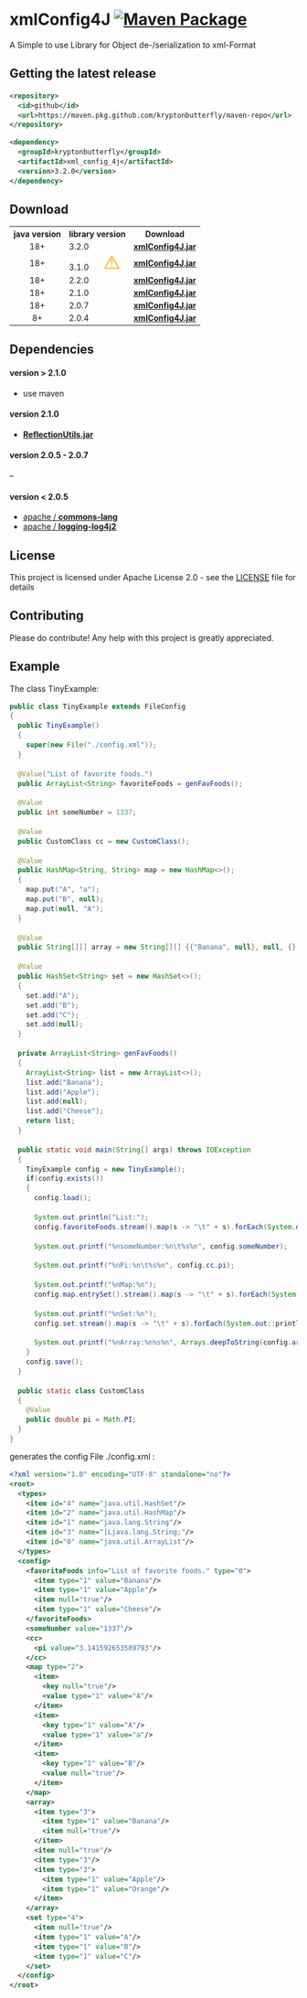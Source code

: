 # xmlConfig4J [![Maven Package](https://github.com/kryptonbutterfly/xmlConfig4J/actions/workflows/maven-publish.yml/badge.svg)](https://github.com/kryptonbutterfly/xmlConfig4J/actions/workflows/maven-publish.yml)

A Simple to use Library for Object de-/serialization to xml-Format

## Getting the latest release

```xml
<repository>
  <id>github</id>
  <url>https://maven.pkg.github.com/kryptonbutterfly/maven-repo</url>
</repository>
```
```xml
<dependency>
  <groupId>kryptonbutterfly</groupId>
  <artifactId>xml_config_4j</artifactId>
  <version>3.2.0</version>
</dependency>
```

## Download

<table>
  <tr>
    <th align="center">java version</th>
    <th>library version</th>
    <th align="center">Download</th>
  </tr>
  <tr>
    <td align="center">18+</td>
    <td>3.2.0</td>
    <td align="center" valign="center"><a href="https://github.com/kryptonbutterfly/xmlConfig4J/releases/download/v3.2.0/xmlConfig4J.jar"><b>xmlConfig4J.jar</b></a></td>
  </tr>
  <tr>
    <td align="center">18+</td>
    <td>3.1.0&nbsp;&nbsp;&nbsp;&nbsp;&nbsp;&nbsp;&nbsp;<img width="28" src="./md/exclamation_mark.svg" title="DEPRECATED: Don't use this version, use v3.2.0 instead!"/></td>
    <td align="center"><a href="https://github.com/kryptonbutterfly/xmlConfig4J/releases/download/v3.1.0/xmlConfig4J.jar"><b>xmlConfig4J.jar</b></a></td>
  </tr>
  <tr>
    <td align="center">18+</td>
    <td>2.2.0</td>
    <td><a href="https://github.com/kryptonbutterfly/xmlConfig4J/releases/download/v2.2.0/xmlConfig4J.jar"><b>xmlConfig4J.jar</b></a></td>
  </tr>
  <tr>
    <td align="center">18+</td>
    <td>2.1.0</td>
    <td><a href="https://github.com/kryptonbutterfly/xmlConfig4J/releases/download/v2.1.0/xmlConfig4J.jar"><b>xmlConfig4J.jar</b></a></td>
  </tr>
  <tr>
    <td align="center">18+</td>
    <td>2.0.7</td>
    <td><a href="https://github.com/kryptonbutterfly/xmlConfig4J/releases/download/v2.0.7/xmlConfig4J.jar"><b>xmlConfig4J.jar</b></a></td>
  </tr>
  <tr>
    <td align="center">8+</td>
    <td>2.0.4</td>
    <td><a href="https://github.com/kryptonbutterfly/xmlConfig4J/releases/download/v2.0.4/xmlConfig4J.jar"><b>xmlConfig4J.jar</b></a></td>
  </tr>
</table>

## Dependencies

#### version > 2.1.0
* use maven

#### version 2.1.0
* [**ReflectionUtils.jar**](https://github.com/kryptonbutterfly/ReflectionUtils/releases/download/v1.0.0/ReflectionUtils.jar)

#### version 2.0.5 - 2.0.7
–

#### version < 2.0.5
* [apache / **commons-lang**](https://commons.apache.org/proper/commons-lang/download_lang.cgi)
* [apache / **logging-log4j2**](https://logging.apache.org/log4j/2.x/download.html)

## License

This project is licensed under Apache License 2.0 - see the [LICENSE](https://github.com/kryptonbutterfly/xmlConfig4J/blob/master/LICENSE) file for details

## Contributing

Please do contribute!
Any help with this project is greatly appreciated.

## Example

The class TinyExample:

```java
public class TinyExample extends FileConfig
{
  public TinyExample()
  {
    super(new File("./config.xml"));
  }
  
  @Value("List of favorite foods.")
  public ArrayList<String> favoriteFoods = genFavFoods();
  
  @Value
  public int someNumber = 1337;
  
  @Value
  public CustomClass cc = new CustomClass();

  @Value
  public HashMap<String, String> map = new HashMap<>();
  {
    map.put("A", "a");
    map.put("B", null);
    map.put(null, "A");
  }
  
  @Value
  public String[][] array = new String[][] {{"Banana", null}, null, {}, {"Apple", "Orange"}};
  
  @Value
  public HashSet<String> set = new HashSet<>();
  {
    set.add("A");
    set.add("B");
    set.add("C");
    set.add(null);
  }
  
  private ArrayList<String> genFavFoods()
  {
    ArrayList<String> list = new ArrayList<>();
    list.add("Banana");
    list.add("Apple");
    list.add(null);
    list.add("Cheese");
    return list;
  }
  
  public static void main(String[] args) throws IOException
  {
    TinyExample config = new TinyExample();
    if(config.exists())
    {
      config.load();
      
      System.out.println("List:");
      config.favoriteFoods.stream().map(s -> "\t" + s).forEach(System.out::println);
      
      System.out.printf("%nsomeNumber:%n\t%s%n", config.someNumber);
      
      System.out.printf("%nPi:%n\t%s%n", config.cc.pi);
      
      System.out.printf("%nMap:%n");
      config.map.entrySet().stream().map(s -> "\t" + s).forEach(System.out::println);
      
      System.out.printf("%nSet:%n");
      config.set.stream().map(s -> "\t" + s).forEach(System.out::println);
      
      System.out.printf("%nArray:%n%s%n", Arrays.deepToString(config.array));
    }
    config.save();
  }
  
  public static class CustomClass
  {
    @Value
    public double pi = Math.PI;
  }
}
```
generates the config File ./config.xml :

```xml
<?xml version="1.0" encoding="UTF-8" standalone="no"?>
<root>
  <types>
    <item id="4" name="java.util.HashSet"/>
    <item id="2" name="java.util.HashMap"/>
    <item id="1" name="java.lang.String"/>
    <item id="3" name="[Ljava.lang.String;"/>
    <item id="0" name="java.util.ArrayList"/>
  </types>
  <config>
    <favoriteFoods info="List of favorite foods." type="0">
      <item type="1" value="Banana"/>
      <item type="1" value="Apple"/>
      <item null="true"/>
      <item type="1" value="Cheese"/>
    </favoriteFoods>
    <someNumber value="1337"/>
    <cc>
      <pi value="3.141592653589793"/>
    </cc>
    <map type="2">
      <item>
        <key null="true"/>
        <value type="1" value="A"/>
      </item>
      <item>
        <key type="1" value="A"/>
        <value type="1" value="a"/>
      </item>
      <item>
        <key type="1" value="B"/>
        <value null="true"/>
      </item>
    </map>
    <array>
      <item type="3">
        <item type="1" value="Banana"/>
        <item null="true"/>
      </item>
      <item null="true"/>
      <item type="3"/>
      <item type="3">
        <item type="1" value="Apple"/>
        <item type="1" value="Orange"/>
      </item>
    </array>
    <set type="4">
      <item null="true"/>
      <item type="1" value="A"/>
      <item type="1" value="B"/>
      <item type="1" value="C"/>
    </set>
  </config>
</root>
```
